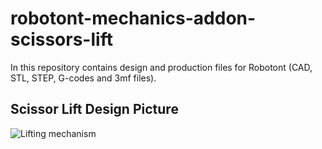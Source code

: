 # robotont-mechanics-addon-scissors-lift
 
 In this repository contains design and production files for Robotont (CAD, STL, STEP, G-codes and 3mf files). 

## Scissor Lift Design Picture
![Lifting mechanism](https://github.com/robotont/robotont-mechanics-addon-scissors-lift/assets/90620421/ac66c1fa-5058-456d-a9d9-6655a4079bbf)
